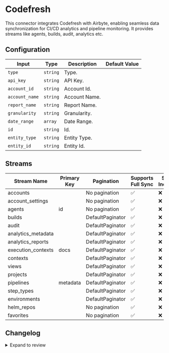 # Codefresh
This connector integrates Codefresh with Airbyte, enabling seamless data synchronization for CI/CD analytics and pipeline monitoring. It provides streams like agents, builds, audit, analytics etc.

## Configuration

| Input | Type | Description | Default Value |
|-------|------|-------------|---------------|
| `type` | `string` | Type.  |  |
| `api_key` | `string` | API Key.  |  |
| `account_id` | `string` | Account Id.  |  |
| `account_name` | `string` | Account Name.  |  |
| `report_name` | `string` | Report Name.  |  |
| `granularity` | `string` | Granularity.  |  |
| `date_range` | `array` | Date Range.  |  |
| `id` | `string` | Id.  |  |
| `entity_type` | `string` | Entity Type.  |  |
| `entity_id` | `string` | Entity Id.  |  |

## Streams
| Stream Name | Primary Key | Pagination | Supports Full Sync | Supports Incremental |
|-------------|-------------|------------|---------------------|----------------------|
| accounts |  | No pagination | ✅ |  ❌  |
| account_settings |  | No pagination | ✅ |  ❌  |
| agents | id | No pagination | ✅ |  ❌  |
| builds |  | DefaultPaginator | ✅ |  ❌  |
| audit |  | DefaultPaginator | ✅ |  ❌  |
| analytics_metadata |  | DefaultPaginator | ✅ |  ❌  |
| analytics_reports |  | DefaultPaginator | ✅ |  ❌  |
| execution_contexts | docs | DefaultPaginator | ✅ |  ❌  |
| contexts |  | DefaultPaginator | ✅ |  ❌  |
| views |  | DefaultPaginator | ✅ |  ❌  |
| projects |  | DefaultPaginator | ✅ |  ❌  |
| pipelines | metadata | DefaultPaginator | ✅ |  ❌  |
| step_types |  | DefaultPaginator | ✅ |  ❌  |
| environments |  | DefaultPaginator | ✅ |  ❌  |
| helm_repos |  | No pagination | ✅ |  ❌  |
| favorites |  | No pagination | ✅ |  ❌  |

## Changelog

<details>
  <summary>Expand to review</summary>

| Version          | Date              | Pull Request | Subject        |
|------------------|-------------------|--------------|----------------|
| 0.0.1 | 2024-10-06 | | Initial release by [@bishalbera](https://github.com/bishalbera) via Connector Builder |

</details>
